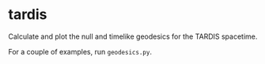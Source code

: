 # tardis
Calculate and plot the null and timelike geodesics for the TARDIS spacetime.

For a couple of examples, run `geodesics.py`.
